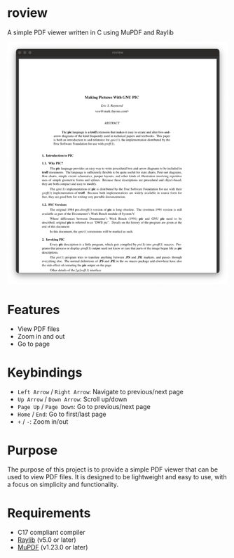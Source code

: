# roview
A simple PDF viewer written in C using MuPDF and Raylib

![Screenshot](screenshot.png "Screenshot")

# Features
- View PDF files
- Zoom in and out
- Go to page

# Keybindings
- `Left Arrow` / `Right Arrow`: Navigate to previous/next page
- `Up Arrow` / `Down Arrow`: Scroll up/down
- `Page Up` / `Page Down`: Go to previous/next page
- `Home` / `End`: Go to first/last page
- `+` / `-`: Zoom in/out

# Purpose
The purpose of this project is to provide a simple PDF viewer that can be used to view PDF files.
It is designed to be lightweight and easy to use, with a focus on simplicity and functionality.

# Requirements
- C17 compliant compiler
- [Raylib](https://www.raylib.com/) (v5.0 or later)
- [MuPDF](https://mupdf.com/) (v1.23.0 or later)